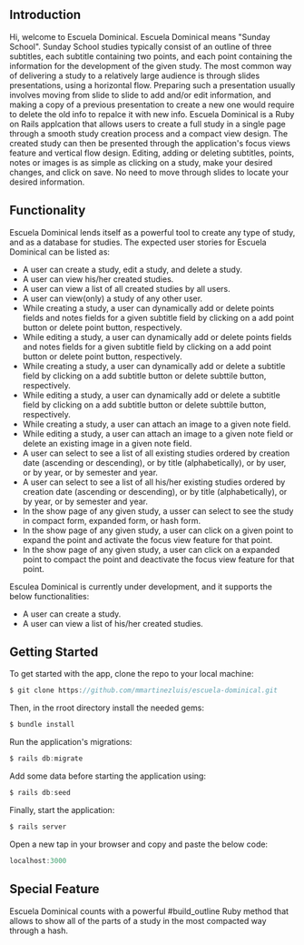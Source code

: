 ## Introduction
 Hi, welcome to Escuela Dominical. Escuela Dominical means "Sunday School". Sunday School studies typically consist of an outline of three subtitles, each subtitle containing two points, and each point containing the information for the development of the given study. The most common way of delivering a study to a relatively large audience is through slides presentations, using a horizontal flow. Preparing such a presentation usually involves moving from slide to slide to add and/or edit information, and making a copy of a previous presentation to create a new one would require to delete the old info to repalce it with new info. Escuela Dominical is a Ruby on Rails applcation that allows users to create a full study in a single page through a smooth study creation process and a compact view design. The created study can then be presented through the application's focus views feature and vertical flow design. Editing, adding or deleting subtitles, points, notes or images is as simple as clicking on a study, make your desired changes, and click on save. No need to move through slides to locate your desired information. 

## Functionality
 Escuela Dominical lends itself as a powerful tool to create any type of study, and as a database for studies. The expected user stories for Escuela Dominical can be listed as:
 * A user can create a study, edit a study, and delete a study.
 * A user can view his/her created studies.
 * A user can view a list of all created studies by all users.
 * A user can view(only) a study of any other user.
 * While creating a study, a user can dynamically add or delete points fields and notes fields for a given subtitle field by clicking on a add point button or delete point button, respectively.
 * While editing a study, a user can dynamically add or delete points fields and notes fields for a given subtitle field by clicking on a add point button or delete point button, respectively.
 * While creating a study, a user can dynamically add or delete a subtitle field by clicking on a add subtitle button or delete subttile button, respectively.
 * While editing a study, a user can dynamically add or delete a subtitle field by clicking on a add subtitle button or delete subttile button, respectively.
 * While creating a study, a user can attach an image to a given note field.
 * While editing a study, a user can attach an image to a given note field or delete an existing image in a given note field. 
 * A user can select to see a list of all existing studies ordered by creation date (ascending or descending), or by title (alphabetically), or by user, or by year, or by semester and year.
 * A user can select to see a list of all his/her existing studies ordered by creation date (ascending or descending), or by title (alphabetically), or by year, or by semester and year.
 * In the show page of any given study, a usser can select to see the study in compact form, expanded form, or hash form.
 * In the show page of any given study, a user can click on a given point to expand the point and activate the focus view feature for that point.
 * In the show page of any given study, a user can click on a expanded point to compact the point and deactivate the focus view feature for that point.
 
 Esculea Dominical is currently under development, and it supports the below functionalities:
 * A user can create a study.
 * A user can view a list of his/her created studies.

## Getting Started
 To get started with the app, clone the repo to your local machine:
 ``` javascript
 $ git clone https://github.com/mmartinezluis/escuela-dominical.git
 ```
 
 Then, in the rroot directory install the needed gems:
 ``` javascript
 $ bundle install
 ```

 Run the application's migrations:
  ``` javascript
 $ rails db:migrate
 ```

 Add some data before starting the application using:
 ``` javascript
 $ rails db:seed
 ```

Finally, start the application:
 ``` javascript
 $ rails server
 ```

 Open a new tap in your browser and copy and paste the below code:
 ```javascript
 localhost:3000
 ```

## Special Feature
Escuela Dominical counts with a powerful #build_outline Ruby method that allows to show all of the parts of a study in the most compacted way through a hash. 

